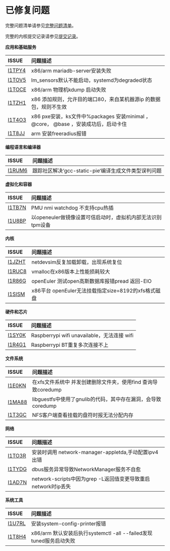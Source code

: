 # 已修复问题

完整问题清单请参见[完整问题清单](https://gitee.com/organizations/src-openeuler/issues)。

完整的内核提交记录请参见[提交记录](https://gitee.com/openeuler/kernel/commits/openEuler-1.0-LTS)。

**应用和基础服务**

|  ISSUE   |问题描述  |
|:---  |:----  |
| [I1TPY4](https://gitee.com/src-openeuler/mariadb/issues/I1TPY4) | x86/arm mariadb-server安装失败 |
| [I1TOV5](https://gitee.com/src-openeuler/lm_sensors/issues/I1TOV5) | lm_sensors默认不能启动，systemd为degraded状态 |
| [I1TOCE](https://gitee.com/src-openeuler/kexec-tools/issues/I1TOCE) | x86/arm 物理机kdump 启动失败 |
| [I1TZH1](https://gitee.com/src-openeuler/firewalld/issues/I1TZH1) | x86 添加规则，允许目的端口80，来自某机器源ip 的数据包，规则不生效 |
| [I1T4O3](https://gitee.com/src-openeuler/lvm2/issues/I1T4O3) | x86 pxe安装，ks文件中%packages 安装minimal ， @core， @base ，安装成功后，启动卡住 |
| [I1T8JJ](https://gitee.com/src-openeuler/freeradius/issues/I1T8JJ) | arm 安装freeradius报错 |


**编程语言和编译器**

|  ISSUE   |问题描述  |
|:---  |:----  |
| [I1RUM6](https://gitee.com/src-openeuler/file/issues/I1RUM6) | 跟踪社区解决‘gcc-static-pie‘编译生成文件类型误判问题 |


**虚拟化和容器**

|  ISSUE   |问题描述  |
|:---  |:----  |
| [I1TB7N](https://gitee.com/openeuler/kernel/issues/I1TB7N?from=project-issue) | PMU nmi watchdog 不支持cpu热插 |
| [I1U8BP](https://gitee.com/openeuler/kernel/issues/I1U8BP?from=project-issue) | 以openeuler做镜像设置可信启动时，虚拟机内部无法识别tpm设备 |

**内核**


|  ISSUE   |问题描述  |
|:---  |:----  |
| [I1JZHT](https://gitee.com/openeuler/kernel/issues/I1JZHT?from=project-issue) | netdevsim反复加载卸载，出现系统复位 |
| [I1RUC8](https://gitee.com/openeuler/kernel/issues/I1RUC8?from=project-issue) | vmalloc在x86版本上性能损耗较大 |
| [I1R86G](https://gitee.com/openeuler/kernel/issues/I1R86G?from=project-issue) | openEuler 测试open高斯数据库报错pread 返回-EIO |
| [I1SISM](https://gitee.com/openeuler/kernel/issues/I1SISM?from=project-issue) | x86平台 openEuler无法挂载指定size=8192的xfs格式磁盘 |


**硬件和芯片**

|  ISSUE   |问题描述  |
|:---  |:----  |
| [I1SY0K](https://gitee.com/openeuler/raspberrypi/issues/I1SY0K) | Raspberrypi wifi unavailable，无法连接 wifi |
| [I1R4G1](https://gitee.com/openeuler/raspberrypi/issues/I1R4G1) | Raspberrypi BT重复多次连接不上 |


**文件系统**

|  ISSUE   |问题描述  |
|:---  |:----  |
| [I1E0KN](https://gitee.com/src-openeuler/findutils/issues/I1E0KN) | 在xfs文件系统中 并发创建删除文件夹，使用find 查询导致coredump |
| [I1MA88](https://gitee.com/src-openeuler/libguestfs/issues/I1MA88) | libguestfs中使用了gnulib的代码，其中存在漏洞，会导致coredump |
| [I1T3GC](https://gitee.com/src-openeuler/nfs-utils/issues/I1T3GC) | NFS客户端查看挂载的盘符时报无法分配内存 |


**网络**

|  ISSUE   |问题描述  |
|:---  |:----  |
| [I1TO3R](https://gitee.com/src-openeuler/network-manager-applet/issues/I1TO3R) | 安装时调用 network-manager-appletda,手动配置ipv4出错 |
| [I1TYDG](https://gitee.com/src-openeuler/NetworkManager/issues/I1TYDG) | dbus服务异常导致NetworkManager服务不自愈 |
| [I1AD7N](https://gitee.com/src-openeuler/initscripts/issues/I1AD7N) | network-scripts中因为grep -L返回值变更导致重启network时ip丢失 |


**系统工具**

|  ISSUE   |问题描述  |
|:---  |:----  |
| [I1U7RL](https://gitee.com/src-openeuler/system-config-printer/issues/I1U7RL) | 安装system-config-printer报错 |
| [I1T8H4](https://gitee.com/src-openeuler/tuned/issues/I1T8H4) | x86/arm 默认安装后执行systemctl -all --failed发现tuned服务启动失败 |
